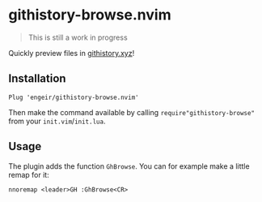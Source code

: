 # githistory-browse.nvim

> This is still a work in progress

Quickly preview files in [githistory.xyz]!

## Installation

```viml
Plug 'engeir/githistory-browse.nvim'
```

Then make the command available by calling `require"githistory-browse"` from your
`init.vim`/`init.lua`.

## Usage

The plugin adds the function `GhBrowse`. You can for example make a little remap for it:

```viml
nnoremap <leader>GH :GhBrowse<CR>
```

[githistory.xyz]: https://githistory.xyz/
